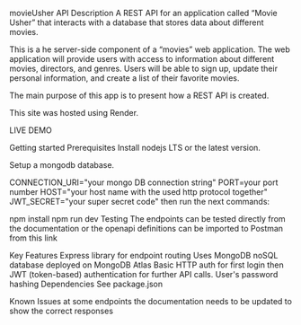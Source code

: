movieUsher API Description A REST API for an application called “Movie Usher” that interacts with a database that stores data about different movies.

This is a he server-side component of a “movies” web application. The web application will provide users with access to information about different movies, directors, and genres. Users will be able to sign up, update their personal information, and create a list of their favorite movies.

The main purpose of this app is to present how a REST API is created.

This site was hosted using Render.

LIVE DEMO

Getting started Prerequisites Install nodejs LTS or the latest version.

Setup a mongodb database.

CONNECTION_URI="your mongo DB connection string" PORT=your port number HOST="your host name with the used http protocol together" JWT_SECRET="your super secret code" then run the next commands:

npm install npm run dev Testing The endpoints can be tested directly from the documentation or the openapi definitions can be imported to Postman from this link

Key Features Express library for endpoint routing Uses MongoDB noSQL database deployed on MongoDB Atlas Basic HTTP auth for first login then JWT (token-based) authentication for further API calls. User's password hashing Dependencies See package.json

Known Issues at some endpoints the documentation needs to be updated to show the correct responses

